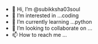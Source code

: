 - 👋 Hi, I’m @subikksha03soul
- 👀 I’m interested in ...coding 
- 🌱 I’m currently learning ...python
- 💞️ I’m looking to collaborate on ...
- 📫 How to reach me ...

<!---
subikksha03soul/subikksha03soul is a ✨ special ✨ repository because its `README.md` (this file) appears on your GitHub profile.
You can click the Preview link to take a look at your changes.
--->
